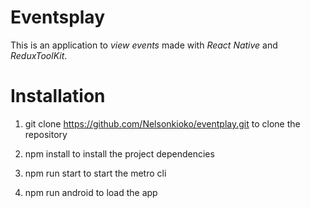 # Eventsplay 
This is an application to *view events* made with *React Native* and *ReduxToolKit*.

# Installation
1. git clone https://github.com/Nelsonkioko/eventplay.git
to clone the repository

2. npm install
to install the project dependencies

3. npm run start
to start the metro cli

4. npm run android
to load the app

